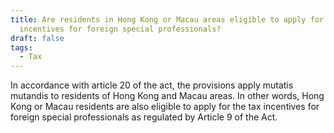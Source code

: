 ```yaml
---
title: Are residents in Hong Kong or Macau areas eligible to apply for the tax
  incentives for foreign special professionals?
draft: false
tags:
  - Tax
---
```

In accordance with article 20 of the act, the provisions apply mutatis mutandis to residents of Hong Kong and Macau areas. In other words, Hong Kong or Macau residents are also eligible to apply for the tax incentives for foreign special professionals as regulated by Article 9 of the Act.
